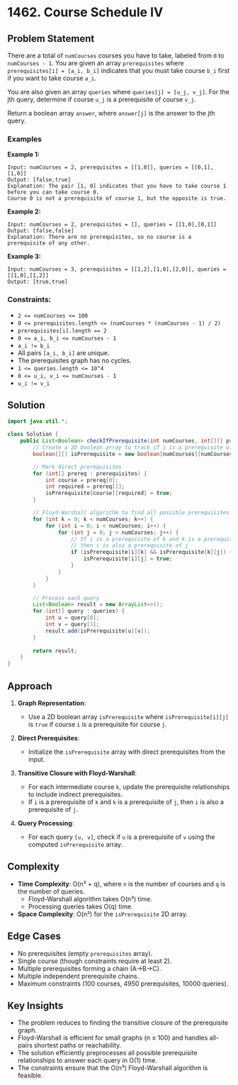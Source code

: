 # 1462. Course Schedule IV

## Problem Statement
There are a total of `numCourses` courses you have to take, labeled from `0` to `numCourses - 1`. You are given an array `prerequisites` where `prerequisites[i] = [a_i, b_i]` indicates that you must take course `b_i` first if you want to take course `a_i`.

You are also given an array `queries` where `queries[j] = [u_j, v_j]`. For the jth query, determine if course `u_j` is a prerequisite of course `v_j`.

Return a boolean array `answer`, where `answer[j]` is the answer to the jth query.

### Examples

**Example 1:**
```
Input: numCourses = 2, prerequisites = [[1,0]], queries = [[0,1],[1,0]]
Output: [false,true]
Explanation: The pair [1, 0] indicates that you have to take course 1 before you can take course 0.
Course 0 is not a prerequisite of course 1, but the opposite is true.
```

**Example 2:**
```
Input: numCourses = 2, prerequisites = [], queries = [[1,0],[0,1]]
Output: [false,false]
Explanation: There are no prerequisites, so no course is a prerequisite of any other.
```

**Example 3:**
```
Input: numCourses = 3, prerequisites = [[1,2],[1,0],[2,0]], queries = [[1,0],[1,2]]
Output: [true,true]
```

### Constraints:
- `2 <= numCourses <= 100`
- `0 <= prerequisites.length <= (numCourses * (numCourses - 1) / 2)`
- `prerequisites[i].length == 2`
- `0 <= a_i, b_i <= numCourses - 1`
- `a_i != b_i`
- All pairs `[a_i, b_i]` are unique.
- The prerequisites graph has no cycles.
- `1 <= queries.length <= 10^4`
- `0 <= u_i, v_i <= numCourses - 1`
- `u_i != v_i`

## Solution
```java
import java.util.*;

class Solution {
    public List<Boolean> checkIfPrerequisite(int numCourses, int[][] prerequisites, int[][] queries) {
        // Create a 2D boolean array to track if i is a prerequisite of j
        boolean[][] isPrerequisite = new boolean[numCourses][numCourses];

        // Mark direct prerequisites
        for (int[] prereq : prerequisites) {
            int course = prereq[0];
            int required = prereq[1];
            isPrerequisite[course][required] = true;
        }

        // Floyd-Warshall algorithm to find all possible prerequisites (transitive closure)
        for (int k = 0; k < numCourses; k++) {
            for (int i = 0; i < numCourses; i++) {
                for (int j = 0; j < numCourses; j++) {
                    // If i is a prerequisite of k and k is a prerequisite of j,
                    // then i is also a prerequisite of j
                    if (isPrerequisite[i][k] && isPrerequisite[k][j]) {
                        isPrerequisite[i][j] = true;
                    }
                }
            }
        }

        // Process each query
        List<Boolean> result = new ArrayList<>();
        for (int[] query : queries) {
            int u = query[0];
            int v = query[1];
            result.add(isPrerequisite[u][v]);
        }
        
        return result;
    }
}
```

## Approach
1. **Graph Representation**:
   - Use a 2D boolean array `isPrerequisite` where `isPrerequisite[i][j]` is `true` if course `i` is a prerequisite for course `j`.

2. **Direct Prerequisites**:
   - Initialize the `isPrerequisite` array with direct prerequisites from the input.

3. **Transitive Closure with Floyd-Warshall**:
   - For each intermediate course `k`, update the prerequisite relationships to include indirect prerequisites.
   - If `i` is a prerequisite of `k` and `k` is a prerequisite of `j`, then `i` is also a prerequisite of `j`.

4. **Query Processing**:
   - For each query `[u, v]`, check if `u` is a prerequisite of `v` using the computed `isPrerequisite` array.

## Complexity
- **Time Complexity**: O(n³ + q), where `n` is the number of courses and `q` is the number of queries.
  - Floyd-Warshall algorithm takes O(n³) time.
  - Processing queries takes O(q) time.
- **Space Complexity**: O(n²) for the `isPrerequisite` 2D array.

## Edge Cases
- No prerequisites (empty `prerequisites` array).
- Single course (though constraints require at least 2).
- Multiple prerequisites forming a chain (A→B→C).
- Multiple independent prerequisite chains.
- Maximum constraints (100 courses, 4950 prerequisites, 10000 queries).

## Key Insights
- The problem reduces to finding the transitive closure of the prerequisite graph.
- Floyd-Warshall is efficient for small graphs (n ≤ 100) and handles all-pairs shortest paths or reachability.
- The solution efficiently preprocesses all possible prerequisite relationships to answer each query in O(1) time.
- The constraints ensure that the O(n³) Floyd-Warshall algorithm is feasible.